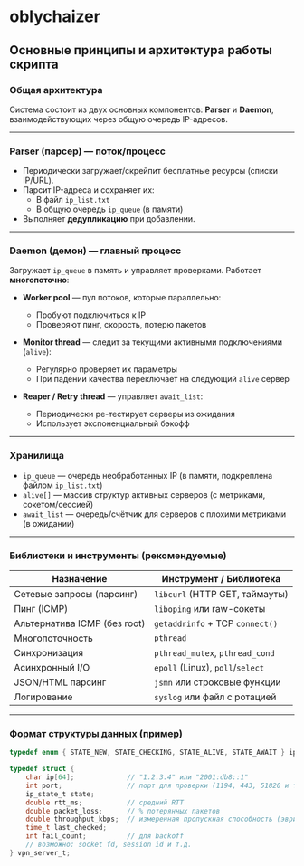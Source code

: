 # oblychaizer

## Основные принципы и архитектура работы скрипта

### Общая архитектура

Система состоит из двух основных компонентов: **Parser** и **Daemon**, взаимодействующих через общую очередь IP-адресов.

---

### Parser (парсер) — поток/процесс

- Периодически загружает/скрейпит бесплатные ресурсы (списки IP/URL).
- Парсит IP-адреса и сохраняет их:
  - В файл `ip_list.txt`
  - В общую очередь `ip_queue` (в памяти)
- Выполняет **дедупликацию** при добавлении.

---

### Daemon (демон) — главный процесс

Загружает `ip_queue` в память и управляет проверками. Работает **многопоточно**:

- **Worker pool** — пул потоков, которые параллельно:
  - Пробуют подключиться к IP
  - Проверяют пинг, скорость, потерю пакетов

- **Monitor thread** — следит за текущими активными подключениями (`alive`):
  - Регулярно проверяет их параметры
  - При падении качества переключает на следующий `alive` сервер

- **Reaper / Retry thread** — управляет `await_list`:
  - Периодически ре-тестирует серверы из ожидания
  - Использует экспоненциальный бэкофф

---

### Хранилища

- `ip_queue` — очередь необработанных IP (в памяти, подкреплена файлом `ip_list.txt`)
- `alive[]` — массив структур активных серверов (с метриками, сокетом/сессией)
- `await_list` — очередь/счётчик для серверов с плохими метриками (в ожидании)

---

### Библиотеки и инструменты (рекомендуемые)

| Назначение                     | Инструмент / Библиотека         |
|-------------------------------|----------------------------------|
| Сетевые запросы (парсинг)     | `libcurl` (HTTP GET, таймауты)  |
| Пинг (ICMP)                   | `liboping` или raw-сокеты       |
| Альтернатива ICMP (без root)  | `getaddrinfo` + TCP `connect()` |
| Многопоточность               | `pthread`                       |
| Синхронизация                 | `pthread_mutex`, `pthread_cond` |
| Асинхронный I/O               | `epoll` (Linux), `poll`/`select`|
| JSON/HTML парсинг             | `jsmn` или строковые функции    |
| Логирование                   | `syslog` или файл с ротацией    |

---

### Формат структуры данных (пример)

```c
typedef enum { STATE_NEW, STATE_CHECKING, STATE_ALIVE, STATE_AWAIT } ip_state_t;

typedef struct {
    char ip[64];             // "1.2.3.4" или "2001:db8::1"
    int port;                // порт для проверки (1194, 443, 51820 и т.д.)
    ip_state_t state;
    double rtt_ms;           // средний RTT
    double packet_loss;      // % потерянных пакетов
    double throughput_kbps;  // измеренная пропускная способность (эвристика)
    time_t last_checked;
    int fail_count;          // для backoff
    // возможно: socket fd, session id и т.д.
} vpn_server_t;

```
